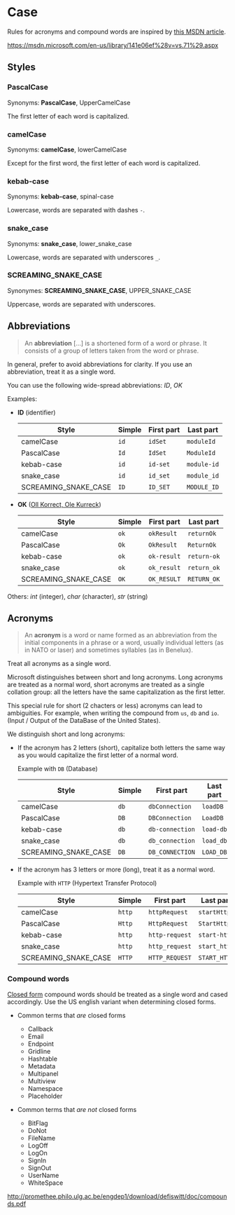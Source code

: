 # Case

Rules for acronyms and compound words are inspired by [this MSDN article][msdn-capitalization].

https://msdn.microsoft.com/en-us/library/141e06ef%28v=vs.71%29.aspx

## Styles

### PascalCase

Synonyms: **PascalCase**, UpperCamelCase

The first letter of each word is capitalized.

### camelCase

Synonyms: **camelCase**, lowerCamelCase

Except for the first word, the first letter of each word is capitalized.

### kebab-case

Synonyms: **kebab-case**, spinal-case

Lowercase, words are separated with dashes `-`.

### snake_case

Synonyms: **snake_case**, lower_snake_case

Lowercase, words are separated with underscores `_`.

### SCREAMING_SNAKE_CASE

Synonymes: **SCREAMING_SNAKE_CASE**, UPPER_SNAKE_CASE

Uppercase, words are separated with underscores.

## Abbreviations

> An **abbreviation** [...] is a shortened form of a word or phrase. It consists of a group of
> letters taken from the word or phrase.

In general, prefer to avoid abbreviations for clarity. If you use an abbreviation, treat it as a
single word.

You can use the following wide-spread abbreviations: _ID_, _OK_

Examples:

- **ID** (identifier)

  | Style                | Simple               | First part           | Last part            |
  | -------------------- | -------------------- | -------------------- | -------------------- |
  | camelCase            | `id`                 | `idSet`              | `moduleId`           |
  | PascalCase           | `Id`                 | `IdSet`              | `ModuleId`           |
  | kebab-case           | `id`                 | `id-set`             | `module-id`          |
  | snake_case           | `id`                 | `id_set`             | `module_id`          |
  | SCREAMING_SNAKE_CASE | `ID`                 | `ID_SET`             | `MODULE_ID`          |

- **OK** ([Oll Korrect, Ole Kurreck][wiki-etymology-ok])

  | Style                | Simple               | First part           | Last part            |
  | -------------------- | -------------------- | -------------------- | -------------------- |
  | camelCase            | `ok`                 | `okResult`           | `returnOk`           |
  | PascalCase           | `Ok`                 | `OkResult`           | `ReturnOk`           |
  | kebab-case           | `ok`                 | `ok-result`          | `return-ok`          |
  | snake_case           | `ok`                 | `ok_result`          | `return_ok`          |
  | SCREAMING_SNAKE_CASE | `OK`                 | `OK_RESULT`          | `RETURN_OK`          |

Others: _int_ (integer), _char_ (character), _str_ (string)

## Acronyms

> An **acronym** is a word or name formed as an abbreviation from the initial components in a
> phrase or a word, usually individual letters (as in NATO or laser) and sometimes syllables (as
> in Benelux).

Treat all acronyms as a single word.

Microsoft distinguishes between short and long acronyms. Long acronyms are
treated as a normal word, short acronyms are treated as a single collation
group: all the letters have the same capitalization as the first letter.

This special rule for short (2 chacters or less) acronyms can lead to
ambiguities. For example, when writing the compound from `us`, `db` and `io`.
(Input / Output of the DataBase of the United States).

We distinguish short and long acronyms:

- If the acronym has 2 letters (short), capitalize both letters the same way as you would
  capitalize the first letter of a normal word.

  Example with `DB` (Database)

  | Style                | Simple               | First part           | Last part            |
  | -------------------- | -------------------- | -------------------- | -------------------- |
  | camelCase            | `db`                 | `dbConnection`       | `loadDB`             |
  | PascalCase           | `DB`                 | `DBConnection`       | `LoadDB`             |
  | kebab-case           | `db`                 | `db-connection`      | `load-db`            |
  | snake_case           | `db`                 | `db_connection`      | `load_db`            |
  | SCREAMING_SNAKE_CASE | `DB`                 | `DB_CONNECTION`      | `LOAD_DB`            |

- If the acronym has 3 letters or more (long), treat it as a normal word.

  Example with `HTTP` (Hypertext Transfer Protocol)

  | Style                | Simple               | First part           | Last part            |
  | -------------------- | -------------------- | -------------------- | -------------------- |
  | camelCase            | `http`               | `httpRequest`        | `startHttp`          |
  | PascalCase           | `Http`               | `HttpRequest`        | `StartHttp`          |
  | kebab-case           | `http`               | `http-request`       | `start-http`         |
  | snake_case           | `http`               | `http_request`       | `start_http`         |
  | SCREAMING_SNAKE_CASE | `HTTP`               | `HTTP_REQUEST`       | `START_HTTP`         |

### Compound words

[Closed form][wiki-english-compound] compound words should be treated as a single word and
cased accordingly. Use the US english variant when determining closed forms.

- Common terms that _are_ closed forms

  - Callback
  - Email
  - Endpoint
  - Gridline
  - Hashtable
  - Metadata
  - Multipanel
  - Multiview
  - Namespace
  - Placeholder

- Common terms that _are not_ closed forms

  - BitFlag
  - DoNot
  - FileName
  - LogOff
  - LogOn
  - SignIn
  - SignOut
  - UserName
  - WhiteSpace

http://promethee.philo.ulg.ac.be/engdep1/download/defiswitt/doc/compounds.pdf


[msdn-capitalization]: https://msdn.microsoft.com/en-us/library/ms229043(v=vs.110).aspx
[wiki-abbreviation]: https://en.wikipedia.org/wiki/Abbreviation
[wiki-accronym]: https://en.wikipedia.org/wiki/Acronym
[wiki-etymology-ok]: https://en.wikipedia.org/wiki/List_of_proposed_etymologies_of_OK
[wiki-english-compound]: https://en.wikipedia.org/wiki/English_compound#Types_of_compound_nouns
